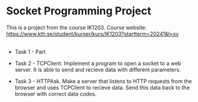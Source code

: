 # Socket Programming Project
 This is a project from the course IK1203. Course website: https://www.kth.se/student/kurser/kurs/IK1203?startterm=20241&l=sv
<br>
<br>

* Task 1 - Part
* Task 2 - TCPClient. Implement a program to open a socket to a web server. It is able to send and recieve data with different parameters.
  
* Task 3 - HTTPAsk. Make a server that listens to HTTP requests from the browser and uses TCPClient to recieve data. Send this data back to the browser with correct data codes.


